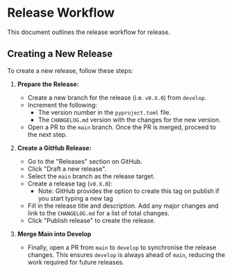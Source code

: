 # Release Workflow

This document outlines the release workflow for release.

## Creating a New Release

To create a new release, follow these steps:

1. **Prepare the Release:**
   -  Create a new branch for the release (i.e. `v0.X.0`) from `develop`.
   -  Increment the following:
         -  The version number in the `pyproject.toml` file.
         -  The `CHANGELOG.md` version with the changes for the new version.
    -  Open a PR to the `main` branch. Once the PR is merged, proceed to the next step.


2. **Create a GitHub Release:**
   -  Go to the "Releases" section on GitHub.
   -  Click "Draft a new release".
   -  Select the `main` branch as the release target.
   -  Create a release tag (`v0.X.0`):
      - Note: GitHub provides the option to create this tag on publish if you start typing a new tag
   -  Fill in the release title and description. Add any major changes and link to the `CHANGELOG.md` for a list of total changes.
   -  Click "Publish release" to create the release.

3. **Merge Main into Develop**
   -  Finally, open a PR from `main` to `develop` to synchronise the release changes. This ensures `develop` is always ahead of `main`, reducing the work required for future releases.
